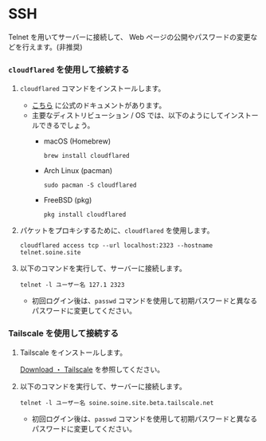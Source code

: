 # SSH

Telnet を用いてサーバーに接続して、 Web ページの公開やパスワードの変更などを行えます。(非推奨)

### `cloudflared` を使用して接続する

1. `cloudflared` コマンドをインストールします。
    * [こちら](https://pkg.cloudflare.com/index.html) に公式のドキュメントがあります。
    * 主要なディストリビューション / OS では、以下のようにしてインストールできるでしょう。
        * macOS (Homebrew)

            ```shell
            brew install cloudflared
            ```
        
        * Arch Linux (pacman)

            ```shell
            sudo pacman -S cloudflared
            ```
        
        * FreeBSD (pkg)

            ```shell
            pkg install cloudflared
            ```

2. パケットをプロキシするために、`cloudflared` を使用します。
    ```
    cloudflared access tcp --url localhost:2323 --hostname telnet.soine.site
    ```

3. 以下のコマンドを実行して、サーバーに接続します。

    ```shell
    telnet -l ユーザー名 127.1 2323
    ```

    * 初回ログイン後は、`passwd` コマンドを使用して初期パスワードと異なるパスワードに変更してください。

### Tailscale を使用して接続する

1. Tailscale をインストールします。

    [Download ・ Tailscale](https://tailscale.com/download) を参照してください。

2. 以下のコマンドを実行して、サーバーに接続します。

    ```shell
    telnet -l ユーザー名 soine.soine.site.beta.tailscale.net
    ```

    * 初回ログイン後は、`passwd` コマンドを使用して初期パスワードと異なるパスワードに変更してください。
